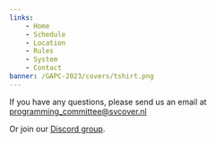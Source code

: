 ```yaml
---
links:
    - Home
    - Schedule
    - Location
    - Rules
    - System
    - Contact
banner: /GAPC-2023/covers/tshirt.png
---
```


If you have any questions, please send us an email at programming_committee@svcover.nl

Or join our [Discord group](https://discord.com/invite/JfzxyBHPsH).